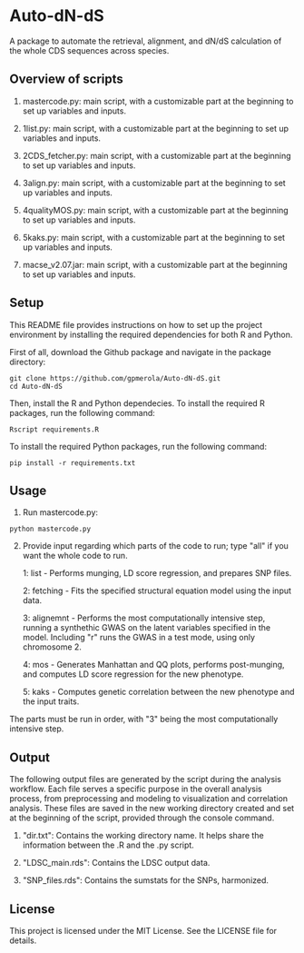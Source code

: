 # Auto-dN-dS
A package to automate the retrieval, alignment, and dN/dS calculation of the whole CDS sequences across species.

## Overview of scripts
  1) mastercode.py: main script, with a customizable part at the beginning to set up variables and inputs.

  2) 1list.py: main script, with a customizable part at the beginning to set up variables and inputs.

  3) 2CDS_fetcher.py: main script, with a customizable part at the beginning to set up variables and inputs.

  4) 3align.py: main script, with a customizable part at the beginning to set up variables and inputs.

  5) 4qualityMOS.py: main script, with a customizable part at the beginning to set up variables and inputs.

  6) 5kaks.py: main script, with a customizable part at the beginning to set up variables and inputs.

  7) macse_v2.07.jar: main script, with a customizable part at the beginning to set up variables and inputs.


## Setup
This README file provides instructions on how to set up the project environment by installing the required dependencies for both R and Python.

First of all, download the Github package and navigate in the package directory:

```console
git clone https://github.com/gpmerola/Auto-dN-dS.git
cd Auto-dN-dS
```

Then, install the R and Python dependecies.
To install the required R packages, run the following command:

```console
Rscript requirements.R
```
To install the required Python packages, run the following command:

```console
pip install -r requirements.txt
```

## Usage
  1) Run mastercode.py:

```console
python mastercode.py
```

  2) Provide input regarding which parts of the code to run; type "all" if you want the whole code to run.

      1: list - Performs munging, LD score regression, and prepares SNP files.
      
      2: fetching - Fits the specified structural equation model using the input data.
      
      3: alignemnt - Performs the most computationally intensive step, running a synthethic GWAS on the latent variables specified in the model. Including "r" runs the GWAS in a test mode, using only chromosome 2.
      
      4: mos - Generates Manhattan and QQ plots, performs post-munging, and computes LD score regression for the new phenotype.
      
      5: kaks - Computes genetic correlation between the new phenotype and the input traits.
      
The parts must be run in order, with "3" being the most computationally intensive step.

## Output
The following output files are generated by the script during the analysis workflow. Each file serves a specific purpose in the overall analysis process, from preprocessing and modeling to visualization and correlation analysis. These files are saved in the new working directory created and set at the beginning of the script, provided through the console command.

  1) "dir.txt": Contains the working directory name. It helps share the information between the .R and the .py script.

  2) "LDSC_main.rds": Contains the LDSC output data.

  3) "SNP_files.rds": Contains the sumstats for the SNPs, harmonized.

## License
This project is licensed under the MIT License. See the LICENSE file for details.
